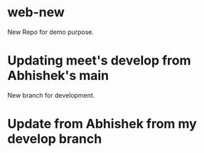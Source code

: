 # web-new
New Repo for demo purpose.
# Updating meet's develop from Abhishek's main
New branch for development.
# Update from Abhishek from my develop branch
